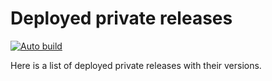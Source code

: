 # Deployed private releases
[![Auto build](https://github.com/DKorablin/DKorablin.github.io/actions/workflows/pages/pages-build-deployment/badge.svg)](https://github.com/DKorablin/DKorablin.github.io/actions)

Here is a list of deployed private releases with their versions.

